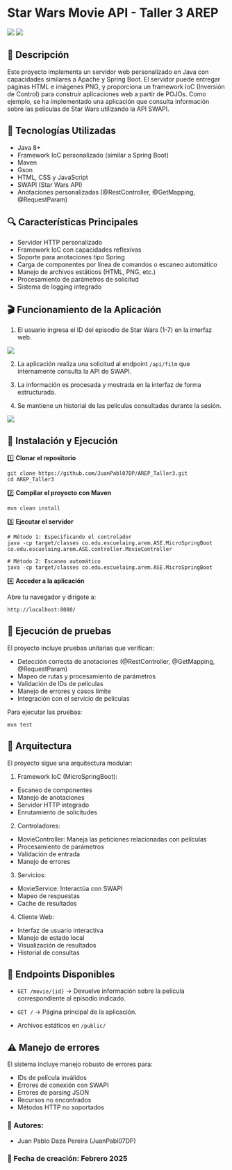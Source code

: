# **Star Wars Movie API - Taller 3 AREP**
![](img/img.png)
![](img/img_1.png)
## 📌 Descripción

Este proyecto implementa un servidor web personalizado en Java con capacidades similares a Apache y Spring Boot. El servidor puede entregar páginas HTML e imágenes PNG, y proporciona un framework IoC (Inversión de Control) para construir aplicaciones web a partir de POJOs. Como ejemplo, se ha implementado una aplicación que consulta información sobre las películas de Star Wars utilizando la API SWAPI.

## 🚀 Tecnologías Utilizadas

- Java 8+
- Framework IoC personalizado (similar a Spring Boot)
- Maven
- Gson
- HTML, CSS y JavaScript
- SWAPI (Star Wars API)
- Anotaciones personalizadas (@RestController, @GetMapping, @RequestParam)

## 🔍 Características Principales

- Servidor HTTP personalizado
- Framework IoC con capacidades reflexivas
- Soporte para anotaciones tipo Spring
- Carga de componentes por línea de comandos o escaneo automático
- Manejo de archivos estáticos (HTML, PNG, etc.)
- Procesamiento de parámetros de solicitud
- Sistema de logging integrado

## 🎬 Funcionamiento de la Aplicación

1. El usuario ingresa el ID del episodio de Star Wars (1-7) en la interfaz web.

![](img/img_2.png)

2. La aplicación realiza una solicitud al endpoint `/api/film` que internamente consulta la API de SWAPI.

3. La información es procesada y mostrada en la interfaz de forma estructurada.

4. Se mantiene un historial de las películas consultadas durante la sesión.

![](img/img_3.png)

## 🔧 Instalación y Ejecución

1️⃣ **Clonar el repositorio**

```
git clone https://github.com/JuanPabl07DP/AREP_Taller3.git
cd AREP_Taller3
```

2️⃣ **Compilar el proyecto con Maven**

```
mvn clean install
```

3️⃣ **Ejecutar el servidor**

```
# Método 1: Especificando el controlador
java -cp target/classes co.edu.escuelaing.arem.ASE.MicroSpringBoot co.edu.escuelaing.arem.ASE.controller.MovieController

# Método 2: Escaneo automático
java -cp target/classes co.edu.escuelaing.arem.ASE.MicroSpringBoot
```

4️⃣ **Acceder a la aplicación**

Abre tu navegador y dirígete a:

```
http://localhost:8080/
```

## 🌟 Ejecución de pruebas

El proyecto incluye pruebas unitarias que verifican:

- Detección correcta de anotaciones (@RestController, @GetMapping, @RequestParam)
- Mapeo de rutas y procesamiento de parámetros
- Validación de IDs de películas
- Manejo de errores y casos límite
- Integración con el servicio de películas

Para ejecutar las pruebas:
```
mvn test
```

## 🔨 Arquitectura

El proyecto sigue una arquitectura modular:

1. Framework IoC (MicroSpringBoot):

- Escaneo de componentes
- Manejo de anotaciones
- Servidor HTTP integrado
- Enrutamiento de solicitudes

2. Controladores:

- MovieController: Maneja las peticiones relacionadas con películas
- Procesamiento de parámetros
- Validación de entrada
- Manejo de errores

3. Servicios:

- MovieService: Interactúa con SWAPI
- Mapeo de respuestas
- Cache de resultados

4. Cliente Web:

- Interfaz de usuario interactiva
- Manejo de estado local
- Visualización de resultados
- Historial de consultas

## 🔗 Endpoints Disponibles

-  ```GET /movie/{id}``` → Devuelve información sobre la película correspondiente al episodio indicado.

- ```GET /``` → Página principal de la aplicación.

- Archivos estáticos en ```/public/```

## ⚠️ Manejo de errores

El sistema incluye manejo robusto de errores para:

- IDs de película inválidos
- Errores de conexión con SWAPI
- Errores de parsing JSON
- Recursos no encontrados
- Métodos HTTP no soportados

### 📌 Autores:
- Juan Pablo Daza Pereira (JuanPabl07DP)

### 📅 Fecha de creación: Febrero 2025
